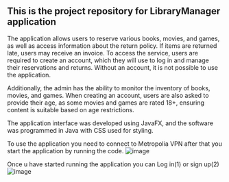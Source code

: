 ## This is the project repository for LibraryManager application

The application allows users to reserve various books, movies, and games, as well as access information about the return policy. If items are returned late, users may receive an invoice. To access the service, users are required to create an account, which they will use to log in and manage their reservations and returns. Without an account, it is not possible to use the application.

Additionally, the admin has the ability to monitor the inventory of books, movies, and games. When creating an account, users are also asked to provide their age, as some movies and games are rated 18+, ensuring content is suitable based on age restrictions.

The application interface was developed using JavaFX, and the software was programmed in Java with CSS used for styling.

To use the application you need to connect to Metropolia VPN after that you start the application by running the code.
![image](https://github.com/user-attachments/assets/75b10d97-d417-437d-9996-896253005b3a)

Once u have started running the application you can Log in(1) or sign up(2)
![image](https://github.com/user-attachments/assets/d49af173-c04d-4181-a688-0f899242afda)











